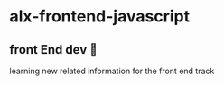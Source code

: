 # alx-frontend-javascript
## front End dev :scroll:
learning new related information for the front end track
